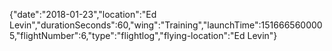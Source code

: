 {"date":"2018-01-23","location":"Ed Levin","durationSeconds":60,"wing":"Training","launchTime":1516665600005,"flightNumber":6,"type":"flightlog","flying-location":"Ed Levin"}
